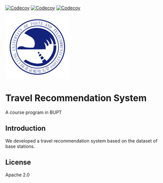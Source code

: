 [![Codecov](https://img.shields.io/badge/version-1.0-blue.svg?style=flat-square)]()  [![Codecov](https://img.shields.io/badge/build-passing-brightgreen.svg?style=flat-square)]()  [![Codecov](https://img.shields.io/badge/powered%20by-Yanqing-green.svg?style=flat-square)]()

![](icon/logo_BUPT.png)

# Travel Recommendation System

A course program in BUPT

## Introduction

We developed a travel recommendation system based on the dataset of base stations.

## License
Apache 2.0

